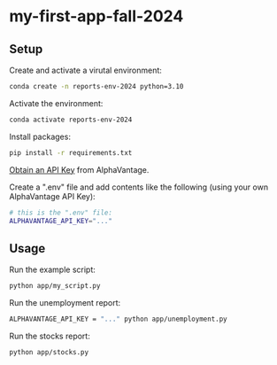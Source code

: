 # my-first-app-fall-2024

## Setup

Create and activate a virutal environment:

```sh
conda create -n reports-env-2024 python=3.10
```

Activate the environment:

```sh
conda activate reports-env-2024
```


Install packages:

```sh
pip install -r requirements.txt
```


[Obtain an API Key](https://www.alphavantage.co/support/#api-key) from AlphaVantage.

Create a ".env" file and add contents like the following (using your own AlphaVantage API Key):

```sh
# this is the ".env" file:
ALPHAVANTAGE_API_KEY="..."
```

## Usage

Run the example script:

```sh
python app/my_script.py
```

Run the unemployment report:

```sh
ALPHAVANTAGE_API_KEY = "..." python app/unemployment.py
```

Run the stocks report:

```sh
python app/stocks.py
```